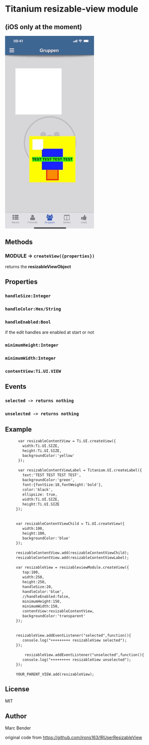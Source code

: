 # Titanium resizable-view module 
## (iOS only at the moment)



<img src="./demo-ios.gif" width="293" height="634" alt="ios-demo" />




## Methods

### MODULE  -> `createView({properties}) `
returns the **resizableViewObject**

## Properties

### `handleSize:Integer `

### `handleColor:Hex/String`

### `handleEnabled:Bool`
if the edit handles are enabled at start or not

### `minimumHeight:Integer`

### `minimumWidth:Integer`

### `contentView:Ti.UI.VIEW`




## Events
### `selected -> returns nothing`

### `unselected -> returns nothing`



## Example

```
	  var resizableContentView = Ti.UI.createView({
		width:Ti.UI.SIZE,
		height:Ti.UI.SIZE,
		backgroundColor:'yellow'
	  });

	  var resizableContentViewLabel = Titanium.UI.createLabel({
		text:'TEST TEST TEST TEST',
		backgroundColor:'green',
		font:{fontSize:18,fontWeight:'bold'},
		color:'black',
		ellipsize: true,
		width:Ti.UI.SIZE,
		height:Ti.UI.SIZE
	 });


	 var resizableContentViewChild = Ti.UI.createView({
		width:100,
		height:100,
		backgroundColor:'blue'
	 });

	 resizableContentView.add(resizableContentViewChild);
	 resizableContentView.add(resizableContentViewLabel);

	 var resizableView = resizableviewModule.createView({
	  	top:100,
		width:250,
		height:250,
		handleSize:20,
		handleColor:'blue',
		//handleEnabled:false,
		minimumHeight:150,
		minimumWidth:150,
		contentView:resizableContentView,
		backgroundColor:'transparent'
	 });


	 resizableView.addEventListener("selected",function(){
	 	console.log("+++++++++ resizableView selected");
	 });

         resizableView.addEventListener("unselected",function(){
	 	console.log("+++++++++ resizableView unselected");
	 });

	 YOUR_PARENT_VIEW.add(resizableView);

```

## License

MIT

## Author

Marc Bender

original code from https://github.com/irons163/IRUserResizableView
